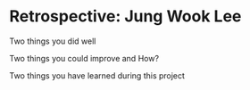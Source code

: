 # Retrospective: Jung Wook Lee


Two things you did well


Two things you could improve and How?


Two things you have learned during this project

